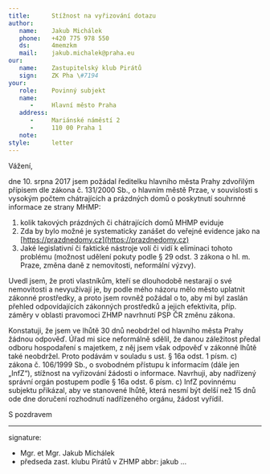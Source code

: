 ```yaml
---
title:      Stížnost na vyřizování dotazu
author:
   name:    Jakub Michálek
   phone:   +420 775 978 550
   ds:      4memzkm
   mail:    jakub.michalek@praha.eu
our:
   name:    Zastupitelský klub Pirátů
   sign:    ZK Pha \#7194
your:
   role:    Povinný subjekt
   name:    
      -     Hlavní město Praha
   address:
      -     Mariánské náměstí 2
      -     110 00 Praha 1
   note:
style:      letter
---
```


Vážení,

dne 10. srpna 2017 jsem požádal ředitelku hlavního města Prahy zdvořilým přípisem dle zákona č. 131/2000 Sb., o hlavním městě Przae, v souvislosti s vysokým počtem chátrajících a prázdných domů o poskytnutí souhrnné informace ze strany MHMP:

1. kolik takových prázdných či chátrajících domů MHMP eviduje
2. Zda by bylo možné je systematicky zanášet do veřejné evidence jako na [https://prazdnedomy.cz](https://prazdnedomy.cz)
3. Jaké legislativní či faktické nástroje volí či vidí k eliminaci tohoto problému (možnost udělení pokuty podle § 29 odst. 3 zákona o hl. m. Praze, změna daně z nemovitosti, neformální výzvy). 

Uvedl jsem, že proti vlastníkům, kteří se dlouhodobě nestarají o své nemovitosti a nevyužívají je, by podle mého názoru mělo město uplatnit zákonné prostředky, a proto jsem rovněž požádal o to, aby mi byl zaslán přehled odpovídajících zákonných prostředků a jejich efektivita, příp. záměry v oblasti pravomoci ZHMP navrhnutí PSP ČR změnu zákona.

Konstatuji, že jsem ve lhůtě 30 dnů neobdržel od hlavního města Prahy žádnou odpověď. Úřad mi sice neformálně sdělil, že danou záležitost předal odboru hospodaření s majetkem, z něj jsem však odpověď v zákonné lhůtě také neobdržel. Proto podávám v souladu s ust. § 16a odst. 1 písm. c) zákona č. 106/1999 Sb., o svobodném přístupu k informacím (dále jen „InfZ“), stížnost na vyřizování žádosti o informace. Navrhuji, aby nadřízený správní orgán postupem podle § 16a odst. 6 písm. c) InfZ povinnému subjektu přikázal, aby ve stanovené lhůtě, která nesmí být delší než 15 dnů ode dne doručení rozhodnutí nadřízeného orgánu, žádost vyřídil.

S pozdravem

---
signature: 
  - Mgr. et Mgr. Jakub Michálek
  - předseda zast. klubu Pirátů v ZHMP
abbr:       jakub
...

